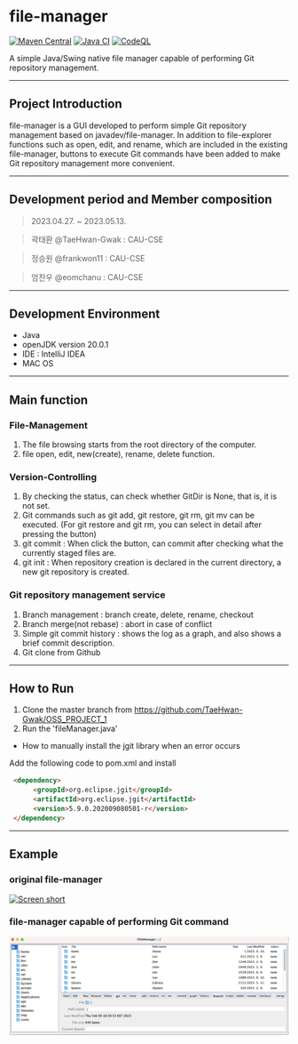 file-manager
============

[![Maven Central](https://img.shields.io/maven-central/v/com.github.javadev/filemanager.svg)](http://search.maven.org/#search%7Cga%7C1%7Cg%3A%22com.github.javadev%22%20AND%20a%3A%22filemanager%22)
[![Java CI](https://github.com/javadev/file-manager/actions/workflows/maven.yml/badge.svg)](https://github.com/javadev/file-manager/actions/workflows/maven.yml)
[![CodeQL](https://github.com/javadev/file-manager/actions/workflows/codeql-analysis.yml/badge.svg)](https://github.com/javadev/file-manager/actions/workflows/codeql-analysis.yml)

A simple Java/Swing native file manager capable of performing Git repository management.

***

## Project Introduction
 file-manager is a GUI developed to perform simple Git repository management based on javadev/file-manager. In addition to file-explorer functions such as open, edit, and rename, which are included in the existing file-manager, buttons to execute Git commands have been added to make Git repository management more convenient.

***

## Development period and Member composition
> 2023.04.27. ~ 2023.05.13.

> 곽태환 @TaeHwan-Gwak : CAU-CSE

> 정승원 @frankwon11 : CAU-CSE

> 엄찬우 @eomchanu : CAU-CSE

***

## Development Environment
+ Java 
+ openJDK version 20.0.1
+ IDE : IntelliJ IDEA
+ MAC OS

***

## Main function
### File-Management
 1. The file browsing starts from the root directory of the computer.
 2. file open, edit, new(create), rename, delete function.

### Version-Controlling
 1. By checking the status, can check whether GitDir is None, that is, it is not set.
 2. Git commands such as git add, git restore, git rm, git mv can be executed. (For git restore and git rm, you can select in detail after pressing the button)
 3. git commit : When click the button, can commit after checking what the currently staged files are.
 4. git init : When repository creation is declared in the current directory, a new git repository is created.

### Git repository management service
 1. Branch management : branch create, delete, rename, checkout
 2. Branch merge(not rebase) : abort in case of conflict
 3. Simple git commit history : shows the log as a graph, and also shows a brief commit description.
 4. Git clone from Github

***

## How to Run
 1. Clone the master branch from https://github.com/TaeHwan-Gwak/OSS_PROJECT_1
 2. Run the 'fileManager.java'
 
 
+ How to manually install the jgit library when an error occurs

Add the following code to pom.xml and install

```html
 <dependency>
      <groupId>org.eclipse.jgit</groupId>
      <artifactId>org.eclipse.jgit</artifactId>
      <version>5.9.0.202009080501-r</version>
 </dependency>
 ```

***

## Example
### original file-manager
[![Screen short](https://raw.github.com/javadev/file-manager/master/filemanager2.png)](https://github.com/javadev/file-manager/)
### file-manager capable of performing Git command
![example3.png](example3.png)
